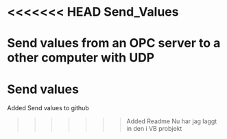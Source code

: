 <<<<<<< HEAD
Send_Values
===========

Send values from an OPC server to a other computer with UDP
===========
# Send values

Added Send values to github
>>>>>>> Added Readme
Nu har jag laggt in den i VB probjekt